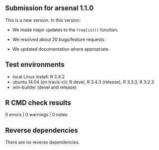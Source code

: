 ## Submission for arsenal 1.1.0

This is a new version. In this version:

* We made major updates to the `freqlist()` function.

* We resolved about 20 bugs/feature requests.

* We updated documentation where appropriate.

## Test environments

* local Linux install: R 3.4.2
* ubuntu 14.04 (on travis-ci): R devel, R 3.4.3 (release), R 3.3.3, R 3.2.3
* win-builder (devel and release)

## R CMD check results

0 errors | 0 warnings | 0 notes

## Reverse dependencies

There are no reverse dependencies.


